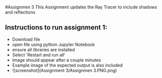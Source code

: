 #Assignmen 3
This Assignment updates the Ray Tracer to include shadows and reflections
## Instructions to run assignment 1:
- Download file
- open file using python Jupyter Notebook
- ensure all libraries are installed
- Select 'Restart and run all'
- Image should appear after a couple minutes
- Example image of the expected output is also included
- ![screenshot](Assignment 3/Assignmen 3.PNG.png)
